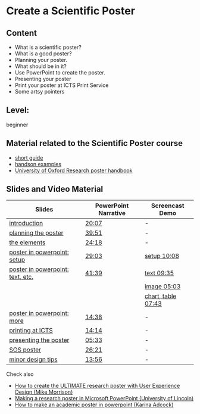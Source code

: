 # Create a Scientific Poster

## Content
* What is a scientific poster?
* What is a good poster?
* Planning your poster.
* What should be in it?
* Use PowerPoint to create the poster.
* Presenting your poster
* Print your poster at ICTS Print Service
* Some artsy pointers

## Level: 
beginner

## Material related to the Scientific Poster course

* [short guide](https://github.com/franklbvp/scientific_poster/blob/main/docs/2020-08-17-AcademicPostersAnthology.pdf)
* [handson examples](https://github.com/franklbvp/scientific_poster/blob/main/docs/handson.zip)
* [University of Oxford Research poster handbook](https://skills.it.ox.ac.uk/files/itlcppr001notespostersimprovingpdf)

## Slides and Video Material

|Slides | PowerPoint Narrative | Screencast Demo |
|------------ | -------------------- | -----------------------|
|[introduction](https://github.com/franklbvp/scientific_poster/blob/main/docs/ScientificPoster-2020-1-intro-en-narrative.pdf) |[20:07](https://kuleuven.mediaspace.kaltura.com/media/ScientificPoster-2020-1-intro-en-narrative/1_sc3mtlwo) | - |
|[planning the poster](https://github.com/franklbvp/scientific_poster/blob/main/docs/ScientificPoster-2020-2-planning-en-narrative.pdf) |[39:51](https://kuleuven.mediaspace.kaltura.com/media/ScientificPoster-2020-2-planning-en-narrative/1_bu4s510v) | - |
|[the elements](https://github.com/franklbvp/scientific_poster/blob/main/docs/ScientificPoster-2020-3-elements-en-narrative.pdf) |[24:18](https://kuleuven.mediaspace.kaltura.com/media/ScientificPoster-2020-3-elements-en-narrative/1_svijjlim) | - |
|[poster in powerpoint: setup](https://github.com/franklbvp/scientific_poster/blob/main/docs/ScientificPoster-2020-4-ppt-en-pt1-setup-narrative.pdf) |[29:03](https://kuleuven.mediaspace.kaltura.com/media/ScientificPoster-2020-4-ppt-en-pt1-setup-narrative/1_12jq6wyu) | [setup 10:08](https://kuleuven.mediaspace.kaltura.com/media/handson-AFF_A0_start/1_d8j0afr4) |
|[poster in powerpoint: text, etc.](https://github.com/franklbvp/scientific_poster/blob/main/docs/ScientificPoster-2020-4-ppt-en-pt2-text_image_table-narrative.pdf) | [41:39](https://kuleuven.mediaspace.kaltura.com/media/ScientificPoster-2020-4-ppt-en-pt2-text_image_table-narrative/1_h1jlbfhk)| [text 09:35](https://kuleuven.mediaspace.kaltura.com/media/handson-AFF_A0_text/1_bcbov502) |
| | |[image 05:03](https://kuleuven.mediaspace.kaltura.com/media/handson-AFF_A0_image/1_k5exa6ca) |
| | |[chart, table 07:43](https://kuleuven.mediaspace.kaltura.com/media/handson-AFF_A0_chart_table/1_y4iuaxz6)|
|[poster in powerpoint: more](https://github.com/franklbvp/scientific_poster/blob/main/docs/ScientificPoster-2020-4-ppt-en-pt3-more-narrative.pdf) |[14:38](https://kuleuven.mediaspace.kaltura.com/media/ScientificPoster-2020-4-ppt-en-pt3-more-narrative/1_5kg5uyh6) | - |
|[printing at ICTS](https://github.com/franklbvp/scientific_poster/blob/main/docs/ScientificPoster-2020-5-printing-en-narrative.pdf) |[14:14](https://kuleuven.mediaspace.kaltura.com/media/ScientificPoster-2020-5-printing-en-narrative/1_l3dkcjvx) | - |
|[presenting the poster](https://github.com/franklbvp/scientific_poster/blob/main/docs/ScientificPoster-2020-6-presentation-narrative.pdf) |[05:33](https://kuleuven.mediaspace.kaltura.com/media/ScientificPoster-2020-6-presentation-narrative/1_njzxxg8j) | - |
|[SOS poster](https://github.com/franklbvp/scientific_poster/blob/main/docs/ScientificPoster-2020-7-SOSposter-en-narrative.pdf) | [26:21](https://kuleuven.mediaspace.kaltura.com/media/ScientificPoster-2020-7-SOSposter-en-narrative/1_6ec5olgf) | - |
|[minor design tips](https://github.com/franklbvp/scientific_poster/blob/main/docs/ScientificPoster-2020-8-design_tips-en-narrative.pdf) |[13:56](https://kuleuven.mediaspace.kaltura.com/media/ScientificPoster-2020-8-design_tips-en-narrative/1_egjikz04) | - |

Check also
* [How to create the ULTIMATE research poster with User Experience Design (Mike Morrison)](https://youtu.be/SYk29tnxASs)
* [Making a research poster in Microsoft PowerPoint (University of Lincoln)](https://youtu.be/frS61Qm1OBk)
* [How to make an academic poster in powerpoint (Karina Adcock)](https://youtu.be/_WnhoIbfcoM)
